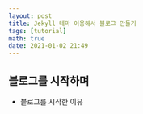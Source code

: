 ```yaml
---
layout: post
title: Jekyll 테마 이용해서 블로그 만들기
tags: [tutorial]
math: true
date: 2021-01-02 21:49 
---
```

## 블로그를 시작하며 
- 블로그를 시작한 이유 
